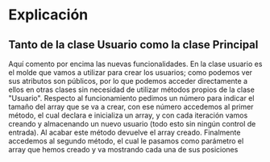 # Explicación 
## Tanto de la clase Usuario como la clase Principal

Aquí comento por encima las nuevas funcionalidades. En la clase usuario es el molde que vamos a utilizar para crear los usuarios; como podemos ver
sus atributos son públicos, por lo que podemos acceder directamente a ellos en otras clases sin necesidad de utilizar métodos propios de la clase
"Usuario". Respecto al funcionamiento pedimos un número para indicar el tamaño del array que se va a crear, con ese número accedemos al primer método,
el cual declara e inicializa un array, y con cada iteración vamos creando y almacenando un nuevo usuario (todo esto sin ningún control de entrada). Al
acabar este método devuelve el array creado. Finalmente accedemos al segundo método, el cual le pasamos como parámetro el array que hemos creado y va
mostrando cada una de sus posiciones
